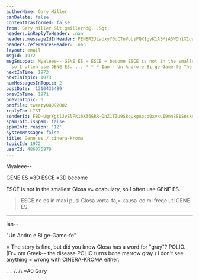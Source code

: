 ```yaml
---
authorName: Gary Miller
canDelete: false
contentTrasformed: false
from: Gary Miller &lt;gmillernd@...&gt;
headers.inReplyToHeader: .nan
headers.messageIdInHeader: PENBR2JLaUxyY0dCTnVobjFQX1gyK1A3MjA5WDh1X1duVUhiU2ZSbis9ck8yWCtYWU0tUUBtYWlsLmdtYWlsLmNvbT4=
headers.referencesHeader: .nan
layout: email
msgId: 1972
msgSnippet: Myaleee-- GENE ES = ESCE = become ESCE is not in the smallest Glosa vocabulary,
  so I often use GENE ES. ... * * * Ian-- Un Andro e Bi ge-Game-fe The story is
nextInTime: 1973
nextInTopic: 1973
numMessagesInTopic: 2
postDate: '1310436489'
prevInTime: 1971
prevInTopic: 0
profile: tweety08092002
replyTo: LIST
senderId: FBD-UqrYgtlJvElFk1bX36GRR-QnZ1TZU9S8qUxgApco0xvxuI9mn8S1Snskn9z_lzFVbN-9c1RWvMnJE9xoSQ4dg86BsBme
spamInfo.isSpam: false
spamInfo.reason: '12'
systemMessage: false
title: Gene es / cinera-kroma
topicId: 1972
userId: 486875979
---
```


Myaleee--

GENE ES =3D ESCE =3D become

ESCE is not in the smallest Glosa v=
ocabulary, so I often use GENE ES.
>ESCE ne es in maxi pusi Glosa vorta-fa,=
 kausa-co mi freqe uti GENE ES.

* * *

Ian--

"Un Andro e Bi ge-Game-fe"

=
The story is fine, but did you know Glosa has a word for "gray"?
POLIO. (Fr=
om Greek-- the disease POLIO turns bone marrow gray.) I
don't see anything =
wrong with CINERA-KROMA either.

_ _
/.
/\ =A0 Gary
#

